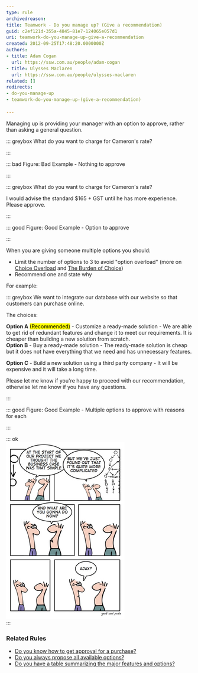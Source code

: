 ```yaml
---
type: rule
archivedreason: 
title: Teamwork - Do you manage up? (Give a recommendation)
guid: c2ef121d-355a-4845-81e7-124065e057d1
uri: teamwork-do-you-manage-up-give-a-recommendation
created: 2012-09-25T17:48:20.0000000Z
authors:
- title: Adam Cogan
  url: https://ssw.com.au/people/adam-cogan
- title: Ulysses Maclaren
  url: https://ssw.com.au/people/ulysses-maclaren
related: []
redirects:
- do-you-manage-up
- teamwork-do-you-manage-up-(give-a-recommendation)

---
```


Managing up is providing your manager with an option to approve, rather than asking a general question.

<!--endintro-->

::: greybox
What do you want to charge for Cameron's rate?

:::

::: bad
Figure: Bad Example - Nothing to approve

:::

::: greybox
What do you want to charge for Cameron's rate?

I would advise the standard $165 + GST until he has more experience.
Please approve.

:::


::: good
Figure: Good Example - Option to approve 

:::

When you are giving someone multiple options you should:

* Limit the number of options to 3 to avoid "option overload" (more on 
         [Choice Overload](https://www.behavioraleconomics.com/resources/mini-encyclopedia-of-be/choice-overload/) and [The Burden of Choice](https://www.psychologytoday.com/au/blog/more-tech-support/201011/the-burden-choice))
* Recommend one and state why


For example:

::: greybox
We want to integrate our database with our website so that customers can purchase online.

The choices:

 **Option A** <mark>(Recommended)</mark> -  Customize a ready-made solution - We are able to get rid of redundant features and change it to meet our requirements. It is cheaper than building a new solution from scratch.  
 **Option B** - Buy a ready-made solution - The ready-made solution is cheap but it does not have everything that we need and has unnecessary features. 
      
 **Option C** - Build a new solution using a third party company - It will be expensive and it will take a long time.

Please let me know if you're happy to proceed with our recommendation, otherwise let me know if you have any questions.

:::

::: good
Figure: Good Example - Multiple options to approve with reasons for each 
      

:::


::: ok  
![Figure: Hard decision - this guy needs to state why he recommends this option](complexity-and-false-hope.jpg)  
:::

### Related Rules  
      


* [Do you know how to get approval for a purchase?](/do-you-know-how-to-get-approval-for-a-purchase)
* [Do you always propose all available options?](/always-propose-all-available-options)
* [Do you have a table summarizing the major features and options?](/have-a-table-summarizing-the-major-features-and-options)
